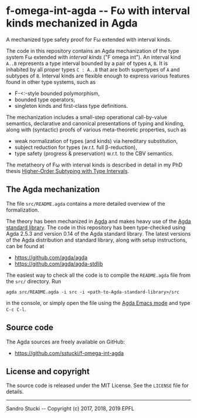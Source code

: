 f-omega-int-agda -- Fω with interval kinds mechanized in Agda
=============================================================

A mechanized type safety proof for Fω extended with interval kinds.

The code in this repository contains an Agda mechanization of the type system Fω extended with *interval kinds* ("F omega int").  An interval kind `A..B` represents a type interval bounded by a pair of types `A`, `B`.  It is inhabited by all proper types `C : A..B` that are both supertypes of `A` and subtypes of `B`.  Interval kinds are flexible enough to express various features found in other type systems, such as

 * F-<:-style bounded polymorphism,
 * bounded type operators,
 * singleton kinds and first-class type definitions.

The mechanization includes a small-step operational call-by-value semantics, declarative and canonical presentations of typing and kinding, along with (syntactic) proofs of various meta-theoretic properties, such as

 * weak normalization of types (and kinds) via hereditary substitution,
 * subject reduction for types (w.r.t. full β-reduction),
 * type safety (progress & preservation) w.r.t. to the CBV semantics.

The metatheory of Fω with interval kinds is described in detail in my PhD thesis [Higher-Order Subtyping with Type Intervals](http://dx.doi.org/10.5075/epfl-thesis-8014).


The Agda mechanization
----------------------

The file `src/README.agda` contains a more detailed overview of the formalization.

The theory has been mechanized in [Agda](https://github.com/agda/agda) and makes heavy use of the [Agda standard library](https://github.com/agda/agda-stdlib).  The code in this repository has been type-checked using Agda 2.5.3 and version 0.14 of the Agda standard library.  The latest versions of the Agda distribution and standard library, along with setup instructions, can be found at

 * https://github.com/agda/agda
 * https://github.com/agda/agda-stdlib

The easiest way to check all the code is to compile the `README.agda` file from the `src/` directory.  Run

    agda src/README.agda -i src -i <path-to-Agda-standard-library>/src

in the console, or simply open the file using the [Agda Emacs mode](https://github.com/agda/agda#configuring-the-emacs-mode) and type `C-c C-l`.


Source code
-----------

The Agda sources are freely available on GitHub:

 * https://github.com/sstucki/f-omega-int-agda


License and copyright
---------------------

The source code is released under the MIT License.  See the `LICENSE` file for details.


------------------------------------------------------------------------
Sandro Stucki -- Copyright (c) 2017, 2018, 2019 EPFL
